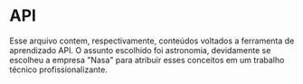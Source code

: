 # API
Esse arquivo contem, respectivamente, conteúdos voltados a ferramenta de aprendizado API. O assunto escolhido foi astronomia, devidamente se escolheu a empresa "Nasa" para atribuir esses conceitos em um trabalho técnico profissionalizante.
